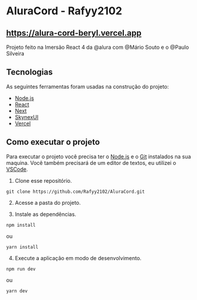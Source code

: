 # AluraCord - Rafyy2102

## https://alura-cord-beryl.vercel.app

Projeto feito na Imersão React 4 da @alura com @Mário Souto e o @Paulo Silveira

## Tecnologias

As seguintes ferramentas foram usadas na construção do projeto:

- [Node.js](https://nodejs.dev)
- [React](https://pt-br.reactjs.org)
- [Next](https://nextjs.org)
- [SkynexUI](https://skynexui.dev)
- [Vercel](https://vercel.com/)

## Como executar o projeto

Para executar o projeto você precisa ter o [Node.js](https://nodejs.dev) e o [Git](https://git-scm.com) instalados na sua maquina. Você também precisará de um editor de textos, eu utilizei o [VSCode](https://code.visualstudio.com).

1. Clone esse repositório.

```
git clone https://github.com/Rafyy2102/AluraCord.git
```

2. Acesse a pasta do projeto.

3. Instale as dependências.

```
npm install
```
ou
```
yarn install
```

4. Execute a aplicação em modo de desenvolvimento.

```
npm run dev
```
ou
```
yarn dev
```